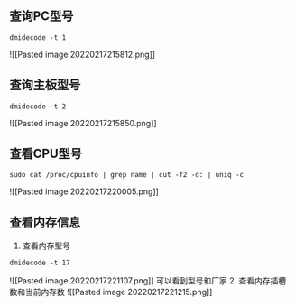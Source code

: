 ## 查询PC型号
```shell
dmidecode -t 1

```

![[Pasted image 20220217215812.png]]

## 查询主板型号
```shell
dmidecode -t 2
```
![[Pasted image 20220217215850.png]]
## 查看CPU型号
```shell
sudo cat /proc/cpuinfo | grep name | cut -f2 -d: | uniq -c
```
![[Pasted image 20220217220005.png]]

## 查看内存信息
1. 查看内存型号
```shell
dmidecode -t 17
```
![[Pasted image 20220217221107.png]]
可以看到型号和厂家
2. 查看内存插槽数和当前内存数
 ![[Pasted image 20220217221215.png]]